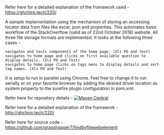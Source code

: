 Refer here for a detailed explanation of the framework used - https://ghchirp.tech/220/

A sample implementation using the mechanism of storing an accessing locator data from files like excel, json and properties. This automates basic workflow of the StackOverflow (valid as of 22nd October 2018) website. All three file storage formats are implemented. It looks at the following three cases –

	navigates and tests components of the home page. (Xls PO and Test)
	navigates to home page and clicks on first available question to display details. (Xls PO and Test)
	navigates to home page clicks on tags menu to display details and sort tag names. (Xls PO and Test)

It is setup to run in parallel using Chrome. Feel free to change it to run serially or on your favorite browser by adding the desired driver location as system property to the surefire plugin configuration in pom.xml.



Refer here for repository details - [![Maven Central](https://maven-badges.herokuapp.com/maven-central/tech.grasshopper/findbyfilewebelement/badge.svg)](https://maven-badges.herokuapp.com/maven-central/tech.grasshopper/findbyfilewebelement)

Refer here for a detailed explanation of the framework - http://ghchirp.tech/220/

Refer here for source code - https://github.com/grasshopper7/findbyfilewebelement
